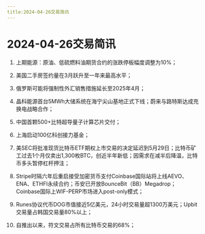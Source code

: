 ```yaml
---
title:2024-04-26交易简讯
---
```

# 2024-04-26交易简讯

1. 上期能源：原油、低硫燃料油期货合约的涨跌停板幅度调整为10%；

2. 美国二手房签约量在3月跃升至一年来最高水平；

3. 俄罗斯可能将强制性外汇销售措施延长至2025年4月；

4. 晶科能源首台5MWh大储系统在海宁尖山基地正式下线；蔚来与路特斯达成充换电战略合作；

5. 中国首颗500+比特超导量子计算芯片交付；

6. 上海启动100亿科创接力基金；

7. 美SEC将批准现货比特币ETF期权上市交易的决定延迟到5月29日；比特币矿工过去1个月仅卖出1,300枚BTC，创近半年新低；因需求在减半后降温，比特币多头暂停杠杆押注；

8. Stripe时隔六年后重启接受加密货币支付Coinbase国际站将上线AEVO、ENA、ETHFI永续合约；币安已开放BounceBit（BB）Megadrop；Coinbase国际上WIF-PERP市场进入post-only模式；

9. Runes协议代币DOG市值接近5亿美元，24小时交易量超1300万美元；Upbit交易量占韩国交易量80%以上；

10. 自推出以来，符文交易占所有比特币交易的68%；